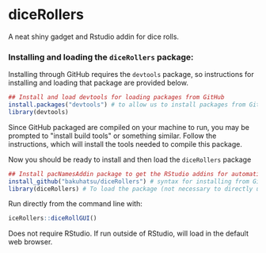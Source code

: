 # diceRollers
A neat shiny gadget and Rstudio addin for dice rolls.
### Installing and loading the `diceRollers` package:
Installing through GitHub requires the `devtools` package, so instructions for installing and loading that package are provided below.
```r
## Install and load devtools for loading packages from GitHub
install.packages("devtools") # to allow us to install packages from GitHub
library(devtools)
```
Since GitHub packaged are compiled on your machine to run, you may be prompted to "install build tools" or something similar.  Follow the instructions, which will install the tools needed to compile this package.
  
Now you should be ready to install and then load the `diceRollers` package
```r
## Install pacNamesAddin package to get the RStudio addins for automatic insertion of package names
install_github("bakuhatsu/diceRollers") # syntax for installing from GitHub: username/library
library(diceRollers) # To load the package (not necessary to directly use the addin version)
```
Run directly from the command line with:
```r  
iceRollers::diceRollGUI()
``` 
Does not require RStudio.  If run outside of RStudio, will load in the default web browser.  

